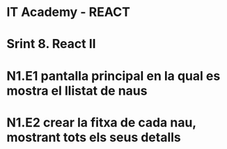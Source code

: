 # IT Academy - REACT
# Srint 8. React II
#
# N1.E1 pantalla principal en la qual es mostra el llistat de naus
#
# N1.E2 crear la fitxa de cada nau, mostrant tots els seus detalls
#
